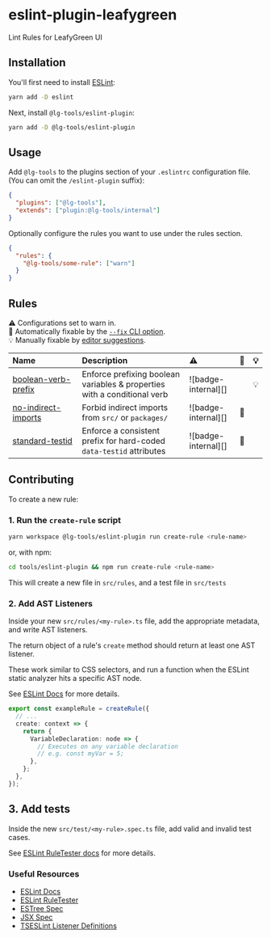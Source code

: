 # eslint-plugin-leafygreen

Lint Rules for LeafyGreen UI

## Installation

You'll first need to install [ESLint](https://eslint.org/):

```sh
yarn add -D eslint
```

Next, install `@lg-tools/eslint-plugin`:

```sh
yarn add -D @lg-tools/eslint-plugin
```

## Usage

Add `@lg-tools` to the plugins section of your `.eslintrc` configuration file. (You can omit the `/eslint-plugin` suffix):

```json
{
  "plugins": ["@lg-tools"],
  "extends": ["plugin:@lg-tools/internal"]
}
```

Optionally configure the rules you want to use under the rules section.

```json
{
  "rules": {
    "@lg-tools/some-rule": ["warn"]
  }
}
```

## Rules

<!-- begin auto-generated rules list -->

⚠️ Configurations set to warn in.\
🔧 Automatically fixable by the [`--fix` CLI option](https://eslint.org/docs/user-guide/command-line-interface#--fix).\
💡 Manually fixable by [editor suggestions](https://eslint.org/docs/developer-guide/working-with-rules#providing-suggestions).

| Name                                                     | Description                                                              | ⚠️                  | 🔧 | 💡 |
| :------------------------------------------------------- | :----------------------------------------------------------------------- | :------------------ | :- | :- |
| [boolean-verb-prefix](docs/rules/boolean-verb-prefix.md) | Enforce prefixing boolean variables & properties with a conditional verb | ![badge-internal][] |    | 💡 |
| [no-indirect-imports](docs/rules/no-indirect-imports.md) | Forbid indirect imports from `src/` or `packages/`                       | ![badge-internal][] | 🔧 |    |
| [standard-testid](docs/rules/standard-testid.md)         | Enforce a consistent prefix for hard-coded `data-testid` attributes      | ![badge-internal][] | 🔧 |    |

<!-- end auto-generated rules list -->

## Contributing

To create a new rule:

### 1. Run the `create-rule` script

```sh
yarn workspace @lg-tools/eslint-plugin run create-rule <rule-name>
```

or, with npm:

```sh
cd tools/eslint-plugin && npm run create-rule <rule-name>
```

This will create a new file in `src/rules`, and a test file in `src/tests`

### 2. Add AST Listeners

Inside your new `src/rules/<my-rule>.ts` file, add the appropriate metadata, and write AST listeners.

The return object of a rule's `create` method should return at least one AST listener.

These work similar to CSS selectors, and run a function when the ESLint static analyzer hits a specific AST node.

See [ESLint Docs](https://eslint.org/docs/latest/extend/custom-rules) for more details.

```ts
export const exampleRule = createRule({
  // ...
  create: context => {
    return {
      VariableDeclaration: node => {
        // Executes on any variable declaration
        // e.g. const myVar = 5;
      },
    };
  },
});
```

## 3. Add tests

Inside the new `src/test/<my-rule>.spec.ts` file, add valid and invalid test cases.

See [ESLint RuleTester docs](https://eslint.org/docs/latest/integrate/nodejs-api#ruletester) for more details.

### Useful Resources

- [ESLint Docs](https://eslint.org/docs/latest/extend/custom-rules)
- [ESLint RuleTester](https://eslint.org/docs/latest/integrate/nodejs-api#ruletester)
- [ESTree Spec](https://github.com/estree/estree/blob/master/README.md)
- [JSX Spec](https://github.com/facebook/jsx/blob/main/README.md)
- [TSESLint Listener Definitions](https://github.com/typescript-eslint/typescript-eslint/blob/main/packages/utils/src/ts-eslint/Rule.ts#L293)
